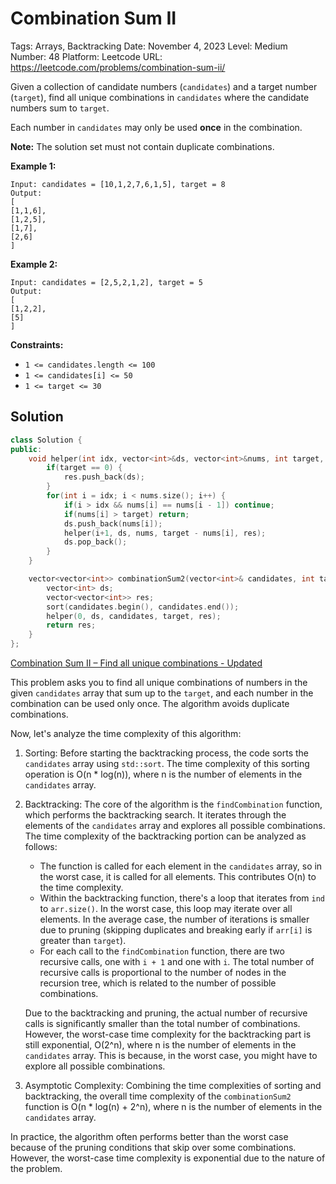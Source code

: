 # Combination Sum II

Tags: Arrays, Backtracking
Date: November 4, 2023
Level: Medium
Number: 48
Platform: Leetcode
URL: https://leetcode.com/problems/combination-sum-ii/

Given a collection of candidate numbers (`candidates`) and a target number (`target`), find all unique combinations in `candidates` where the candidate numbers sum to `target`.

Each number in `candidates` may only be used **once** in the combination.

**Note:** The solution set must not contain duplicate combinations.

**Example 1:**

```
Input: candidates = [10,1,2,7,6,1,5], target = 8
Output:
[
[1,1,6],
[1,2,5],
[1,7],
[2,6]
]

```

**Example 2:**

```
Input: candidates = [2,5,2,1,2], target = 5
Output:
[
[1,2,2],
[5]
]

```

**Constraints:**

- `1 <= candidates.length <= 100`
- `1 <= candidates[i] <= 50`
- `1 <= target <= 30`

## Solution

```cpp
class Solution {
public:
    void helper(int idx, vector<int>&ds, vector<int>&nums, int target, vector<vector<int>>&res) {
        if(target == 0) {
            res.push_back(ds);
        }
        for(int i = idx; i < nums.size(); i++) {
            if(i > idx && nums[i] == nums[i - 1]) continue;
            if(nums[i] > target) return;
            ds.push_back(nums[i]);
            helper(i+1, ds, nums, target - nums[i], res);
            ds.pop_back();
        }
    }

    vector<vector<int>> combinationSum2(vector<int>& candidates, int target) {
        vector<int> ds;
        vector<vector<int>> res;
        sort(candidates.begin(), candidates.end());
        helper(0, ds, candidates, target, res);
        return res;
    }
};
```

[Combination Sum II – Find all unique combinations - Updated](https://takeuforward.org/data-structure/combination-sum-ii-find-all-unique-combinations/)

This problem asks you to find all unique combinations of numbers in the given `candidates` array that sum up to the `target`, and each number in the combination can be used only once. The algorithm avoids duplicate combinations.

Now, let's analyze the time complexity of this algorithm:

1. Sorting:
Before starting the backtracking process, the code sorts the `candidates` array using `std::sort`. The time complexity of this sorting operation is O(n * log(n)), where n is the number of elements in the `candidates` array.
2. Backtracking:
The core of the algorithm is the `findCombination` function, which performs the backtracking search. It iterates through the elements of the `candidates` array and explores all possible combinations. The time complexity of the backtracking portion can be analyzed as follows:
    - The function is called for each element in the `candidates` array, so in the worst case, it is called for all elements. This contributes O(n) to the time complexity.
    - Within the backtracking function, there's a loop that iterates from `ind` to `arr.size()`. In the worst case, this loop may iterate over all elements. In the average case, the number of iterations is smaller due to pruning (skipping duplicates and breaking early if `arr[i]` is greater than `target`).
    - For each call to the `findCombination` function, there are two recursive calls, one with `i + 1` and one with `i`. The total number of recursive calls is proportional to the number of nodes in the recursion tree, which is related to the number of possible combinations.
    
    Due to the backtracking and pruning, the actual number of recursive calls is significantly smaller than the total number of combinations. However, the worst-case time complexity for the backtracking part is still exponential, O(2^n), where n is the number of elements in the `candidates` array. This is because, in the worst case, you might have to explore all possible combinations.
    
3. Asymptotic Complexity:
Combining the time complexities of sorting and backtracking, the overall time complexity of the `combinationSum2` function is O(n * log(n) + 2^n), where n is the number of elements in the `candidates` array.

In practice, the algorithm often performs better than the worst case because of the pruning conditions that skip over some combinations. However, the worst-case time complexity is exponential due to the nature of the problem.
